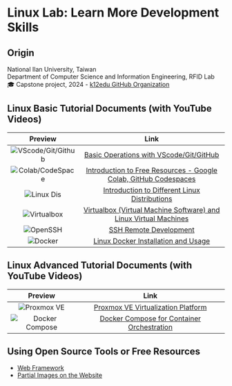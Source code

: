 # Linux Lab: Learn More Development Skills

## Origin
National Ilan University, Taiwan  
Department of Computer Science and Information Engineering, RFID Lab  
🎓 Capstone project, 2024 - [k12edu GitHub Organization](https://github.com/k12edu)  

## Linux Basic Tutorial Documents (with YouTube Videos)
| Preview | Link |
|:----:|:----:|
| ![VScode/Git/Github]() | [Basic Operations with VScode/Git/GitHub]() |
| ![Colab/CodeSpace]() | [Introduction to Free Resources - Google Colab, GitHub Codespaces]() |
| ![Linux Dis]() | [Introduction to Different Linux Distributions]() |
| ![Virtualbox]() | [Virtualbox (Virtual Machine Software) and Linux Virtual Machines]() |
| ![OpenSSH]() | [SSH Remote Development]() |
| ![Docker]() | [Linux Docker Installation and Usage]() |

## Linux Advanced Tutorial Documents (with YouTube Videos)
| Preview | Link |
|:----:|:----:|
| ![Proxmox VE]() | [Proxmox VE Virtualization Platform]() |
| ![Docker Compose]() | [Docker Compose for Container Orchestration]() |

## Using Open Source Tools or Free Resources
- [Web Framework](https://github.com/docsifyjs/docsify)
- [Partial Images on the Website](./_media/source.md)
